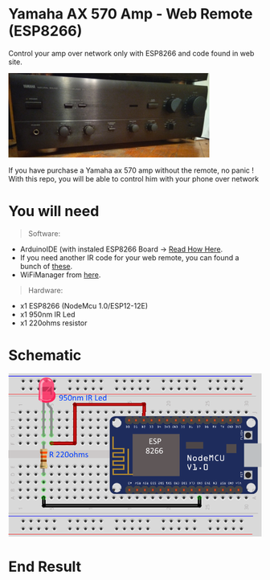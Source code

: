 # Yamaha AX 570 Amp - Web Remote (ESP8266)
Control your amp over network only with ESP8266 and code found in web site.  

![Yamaha AX-570](img/yamaha-amp.jpg)

If you have purchase a Yamaha ax 570 amp without the remote, no panic ! With this repo, you will be able to control him with your phone over network

# You will need

>Software:
   * ArduinoIDE (with instaled ESP8266 Board -> [Read How Here](https://randomnerdtutorials.com/how-to-install-esp8266-board-arduino-ide/).
   * If you need another IR code for your web remote, you can found a bunch of [these](http://lirc-remotes.sourceforge.net/remotes-table.html).
   * WiFiManager from [here](WiFiManager).
  
>Hardware:

* x1 ESP8266 (NodeMcu 1.0/ESP12-12E)
* x1 950nm IR Led
* x1 220ohms resistor

# Schematic 
![sch-ir-led](img/sch-ir-led.png)

# End Result
